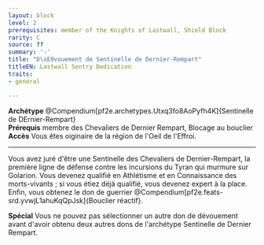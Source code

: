 ```yaml
---
layout: block
level: 2
prerequisites: member of the Knights of Lastwall, Shield Block
rarity: C
source: ??
summary: '-'
title: "D\xE9vouement de Sentinelle de Dernier-Rempart"
titleEN: Lastwall Sentry Dedication
traits:
- general

---
```


<div><strong>Archétype&nbsp;</strong>@Compendium[pf2e.archetypes.Utxq3fo8AoPyfh4K]{Sentinelle de DErnier-Rempart}</div>
<div><span id="ctl00_MainContent_DetailedOutput"><strong>Prérequis</strong> membre des Chevaliers de Dernier Rempart, Blocage au bouclier<br><strong>Accès</strong> Vous êtes oiginaire de la région de l'Oeil de l'Effroi.<br></span></div>
<hr>
<p>Vous avez juré d'être une Sentinelle des Chevaliers de Dernier-Rempart, la première ligne de défense contre les incursions du Tyran qui murmure sur Golarion. Vous devenez qualifié en Athlétisme et en Connaissance des morts-vivants ; si vous étiez déjà qualifié, vous devenez expert à la place. Enfin, vous obtenez le don de guerrier @Compendium[pf2e.feats-srd.yvwjL1ahuKqQpJsk]{Bouclier réactif}.</p>
<p><strong>Spécial</strong> Vous ne pouvez pas sélectionner un autre don de dévouement avant d'avoir obtenu deux autres dons de l'archétype Sentinelle de Dernier Rempart.&nbsp;</p>